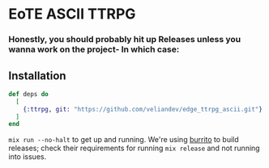 # EoTE ASCII TTRPG

### Honestly, you should probably hit up Releases unless you wanna work on the project- In which case:

## Installation

```elixir
def deps do
  [
    {:ttrpg, git: "https://github.com/veliandev/edge_ttrpg_ascii.git"}
  ]
end
```

`mix run --no-halt` to get up and running. We're using [burrito](https://github.com/burrito-elixir/burrito.git) to build releases; check their requirements for running `mix release` and not running into issues.

